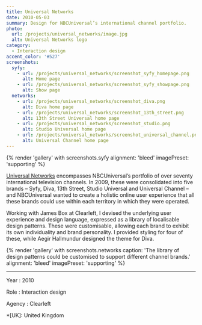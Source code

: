 ```yaml
---
title: Universal Networks
date: 2010-05-03
summary: Design for NBCUniversal’s international channel portfolio.
photo:
  url: /projects/universal_networks/image.jpg
  alt: Universal Networks logo
category:
  - Interaction design
accent_color: '#527'
screenshots:
  syfy:
    - url: /projects/universal_networks/screenshot_syfy_homepage.png
      alt: Home page
    - url: /projects/universal_networks/screenshot_syfy_showpage.png
      alt: Show page
  networks:
    - url: /projects/universal_networks/screenshot_diva.png
      alt: Diva home page
    - url: /projects/universal_networks/screenshot_13th_street.png
      alt: 13th Street Universal home page
    - url: /projects/universal_networks/screenshot_studio.png
      alt: Studio Universal home page
    - url: /projects/universal_networks/screenshot_universal_channel.png
      alt: Universal Channel home page
---
```

{% render 'gallery' with screenshots.syfy
  alignment: 'bleed'
  imagePreset: 'supporting'
%}

[Universal Networks][1] encompasses NBCUniversal’s portfolio of over seventy international television channels. In 2009, these were consolidated into five brands – Syfy, Diva, 13th Street, Studio Universal and Universal Channel – and NBCUniversal wanted to create a holistic online user experience that all these brands could use within each territory in which they were operated.

Working with James Box at Clearleft, I devised the underlying user experience and design language, expressed as a library of localisable design patterns. These were customisable, allowing each brand to exhibit its own individuality and brand personality. I provided styling for four of these, while Aegir Hallmundur designed the theme for Diva.

{% render 'gallery' with screenshots.networks
  caption: 'The library of design patterns could be customised to support different channel brands.'
  alignment: 'bleed'
  imagePreset: 'supporting'
%}

---

Year
: 2010

Role
: Interaction design

Agency
: Clearleft

[1]: https://en.wikipedia.org/wiki/NBCUniversal_International_Networks

*[UK]: United Kingdom
